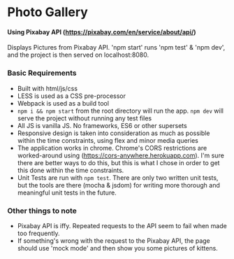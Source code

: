# Photo Gallery
#### Using Pixabay API (https://pixabay.com/en/service/about/api/)

Displays Pictures from Pixabay API. 'npm start' runs 'npm test' & 'npm dev', and the project is then served on localhost:8080.

### Basic Requirements

- Built with html/js/css
- LESS is used as a CSS pre-processor
- Webpack is used as a build tool
- `npm i && npm start` from the root directory will run the app. `npm dev` will serve the project without running any test files
- All JS is vanilla JS. No frameworks, ES6 or other supersets
- Responsive design is taken into consideration as much as possible within the time constraints, using flex and minor media queries
- The application works in chrome. Chrome's CORS restrictions are worked-around using (https://cors-anywhere.herokuapp.com). I'm sure there are better ways to do this, but this is what I chose in order to get this done within the time constraints.
- Unit Tests are run with `npm test`. There are only two written unit tests, but the tools are there (mocha & jsdom) for writing more thorough and meaningful unit tests in the future.

### Other things  to note

- Pixabay API is iffy. Repeated requests to the API seem to fail when made too frequently.
- If something's wrong with the request to the Pixabay API, the page should use 'mock mode' and then show you some pictures of kittens.



